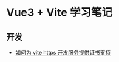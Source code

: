 # Vue3 + Vite 学习笔记

## 开发

- [如何为 vite https 开发服务提供证书支持](https://github.com/liuweiGL/vite-plugin-mkcert/blob/main/README-zh_CN.md)